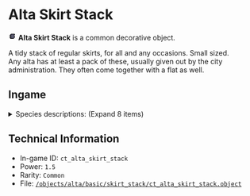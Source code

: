 # Alta Skirt Stack

<img src="https://raw.githubusercontent.com/Ceterai/Enternia/main/objects/alta/basic/skirt_stack/icon.png" alt="Alta Skirt Stack icon" loading="lazy" height=16px width="auto" /> **Alta Skirt Stack** is a common decorative object.

A tidy stack of regular skirts, for all and any occasions. Small sized.  
Any alta has at least a pack of these, usually given out by the city administration. They often come together with a flat as well.

## Ingame

<details><summary>Species descriptions: (Expand 8 items)</summary>

- Alta: Ah, a pack of freshly-washed skirts. What an amazing smell.
- Apex: A set of tidy-packed skirts. The size is a bit too small.
- Avian: Some structured pile of clothes.
- Floran: Floran wantsss to wear thiss skirt.
- Glitch: Curious. These skirts are stacked very carefully.
- Human: A stack of skirts.
- Hylotl: A tidy stack of skirts, compiled by a very thoughtful person.
- Novakid: That's a pretty tall stack of them clothes!

</details>

## Technical Information

- In-game ID: `ct_alta_skirt_stack`
- Power: `1.5`
- Rarity: `Common`
- File: [`/objects/alta/basic/skirt_stack/ct_alta_skirt_stack.object`](https://github.com/Ceterai/Enternia/blob/main/objects/alta/basic/skirt_stack/ct_alta_skirt_stack.object)
